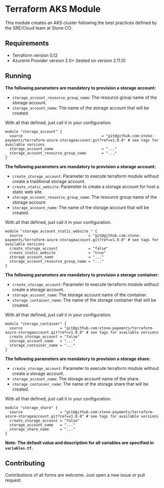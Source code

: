 # Terraform AKS Module

This module creates an AKS cluster following the best practices defined by the SRE/Cloud team at Stone CO.

## Requirements

- Terraform version 0.12
- Azurerm Provider version 2.0+ (tested on version 2.11.0)

## Running

**The following parameters are mandatory to provision a storage account:**

- ``storage_account_resource_group_name``: The resource group name of the storage account.
- ``storage_account_name``: The name of the storage account that will be created.

With all that defined, just call it in your configuration.

```hcl
module "storage_account" {
  source                                    = "git@github.com:stone-payments/terraform-azure-storageaccount.git?ref=v1.0.0" # see tags for available versions
  storage_account_name                      = "..."
  storage_account_resource_group_name       = "..."
}
```
**The following parameters are mandatory to provision a storage account:**

- ``create_storage_account``: Parameter to execute terraform module without create a traditional storage account.
- ``create_static_website``: Parameter to create a storage account for host a static web site.
- ``storage_account_resource_group_name``: The resource group name of the storage account.
- ``storage_account_name``: The name of the storage account that will be created.

With all that defined, just call it in your configuration.

```hcl
module "storage_account_static_website_" {
  source                              = "git@github.com:stone-payments/terraform-azure-storageaccount.git?ref=v1.0.0" # see tags for available versions
  create_storage_account              = "false"
  create_static_website               = "true"
  storage_account_name                = "..."
  storage_account_resource_group_name = "..."
}
```

**The following parameters are mandatory to provision a storage container:**

- ``create_storage_account``: Parameter to execute terraform module without create a storage account.
- ``storage_account_name``: The storage account name of the container.
- ``storage_container_name``: The name of the storage container that will be created.

With all that defined, just call it in your configuration.

```hcl
module "storage_container" {
  source                 = "git@github.com:stone-payments/terraform-azure-storageaccount.git?ref=v1.0.0" # see tags for available versions
  create_storage_account = "false"
  storage_account_name   = "..."
  storage_container_name = "..."
}
```
**The following parameters are mandatory to provision a storage share:**

- ``create_storage_account``: Parameter to execute terraform module without create a storage account.
- ``storage_account_name``: The storage account name of the share.
- ``storage_container_name``: The name of the storage share that will be created.

With all that defined, just call it in your configuration.

```hcl
module "storage_share" {
  source                 = "git@github.com:stone-payments/terraform-azure-storageaccount.git?ref=v1.0.0" # see tags for available versions
  create_storage_account = "false"
  storage_account_name   = "..."
  storage_share_name     = "..."
}
```

**Note: The default value and description for all variables are specified in `variables.tf`.**


## Contributing

Contributions of all forms are welcome. Just open a new issue or pull request.
